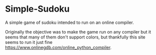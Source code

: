 # Simple-Sudoku
A simple game of sudoku intended to run on an online compiler.

Originally the objective was to make the game run on any compiler but it seems that many of them don't support colors, but thankfully this site seems to run it just fine https://www.onlinegdb.com/online_python_compiler.
